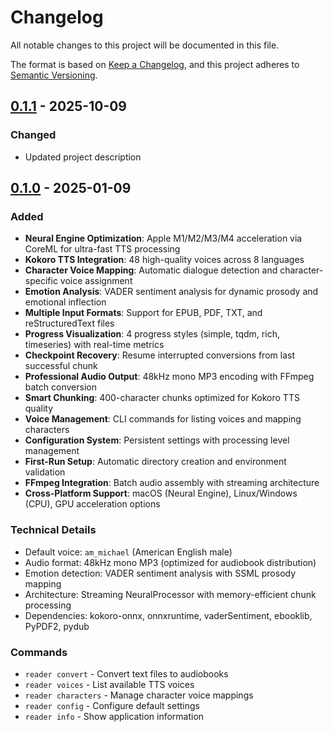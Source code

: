 # Changelog

All notable changes to this project will be documented in this file.

The format is based on [Keep a Changelog](https://keepachangelog.com/en/1.0.0/),
and this project adheres to [Semantic Versioning](https://semver.org/spec/v2.0.0.html).

## [0.1.1] - 2025-10-09

### Changed
- Updated project description

## [0.1.0] - 2025-01-09

### Added
- **Neural Engine Optimization**: Apple M1/M2/M3/M4 acceleration via CoreML for ultra-fast TTS processing
- **Kokoro TTS Integration**: 48 high-quality voices across 8 languages
- **Character Voice Mapping**: Automatic dialogue detection and character-specific voice assignment
- **Emotion Analysis**: VADER sentiment analysis for dynamic prosody and emotional inflection
- **Multiple Input Formats**: Support for EPUB, PDF, TXT, and reStructuredText files
- **Progress Visualization**: 4 progress styles (simple, tqdm, rich, timeseries) with real-time metrics
- **Checkpoint Recovery**: Resume interrupted conversions from last successful chunk
- **Professional Audio Output**: 48kHz mono MP3 encoding with FFmpeg batch conversion
- **Smart Chunking**: 400-character chunks optimized for Kokoro TTS quality
- **Voice Management**: CLI commands for listing voices and mapping characters
- **Configuration System**: Persistent settings with processing level management
- **First-Run Setup**: Automatic directory creation and environment validation
- **FFmpeg Integration**: Batch audio assembly with streaming architecture
- **Cross-Platform Support**: macOS (Neural Engine), Linux/Windows (CPU), GPU acceleration options

### Technical Details
- Default voice: `am_michael` (American English male)
- Audio format: 48kHz mono MP3 (optimized for audiobook distribution)
- Emotion detection: VADER sentiment analysis with SSML prosody mapping
- Architecture: Streaming NeuralProcessor with memory-efficient chunk processing
- Dependencies: kokoro-onnx, onnxruntime, vaderSentiment, ebooklib, PyPDF2, pydub

### Commands
- `reader convert` - Convert text files to audiobooks
- `reader voices` - List available TTS voices
- `reader characters` - Manage character voice mappings
- `reader config` - Configure default settings
- `reader info` - Show application information

[0.1.1]: https://github.com/danielcorsano/reader/releases/tag/v0.1.1
[0.1.0]: https://github.com/danielcorsano/reader/releases/tag/v0.1.0
